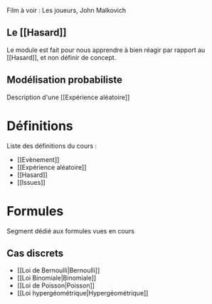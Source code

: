 Film à voir : Les joueurs, John Malkovich
## Le [[Hasard]]
Le module est fait pour nous apprendre à bien réagir par rapport au [[Hasard]], et non définir de concept.
## Modélisation probabiliste
Description d'une [[Expérience aléatoire]]


# Définitions
Liste des définitions du cours :
- [[Evènement]]
- [[Expérience aléatoire]]
- [[Hasard]]
- [[Issues]]
# Formules
Segment dédié aux formules vues en cours
## Cas discrets
- [[Loi de Bernoulli|Bernoulli]]
- [[Loi Binomiale|Binomiale]]
- [[Loi de Poisson|Poisson]]
- [[Loi hypergéométrique|Hypergéométrique]]